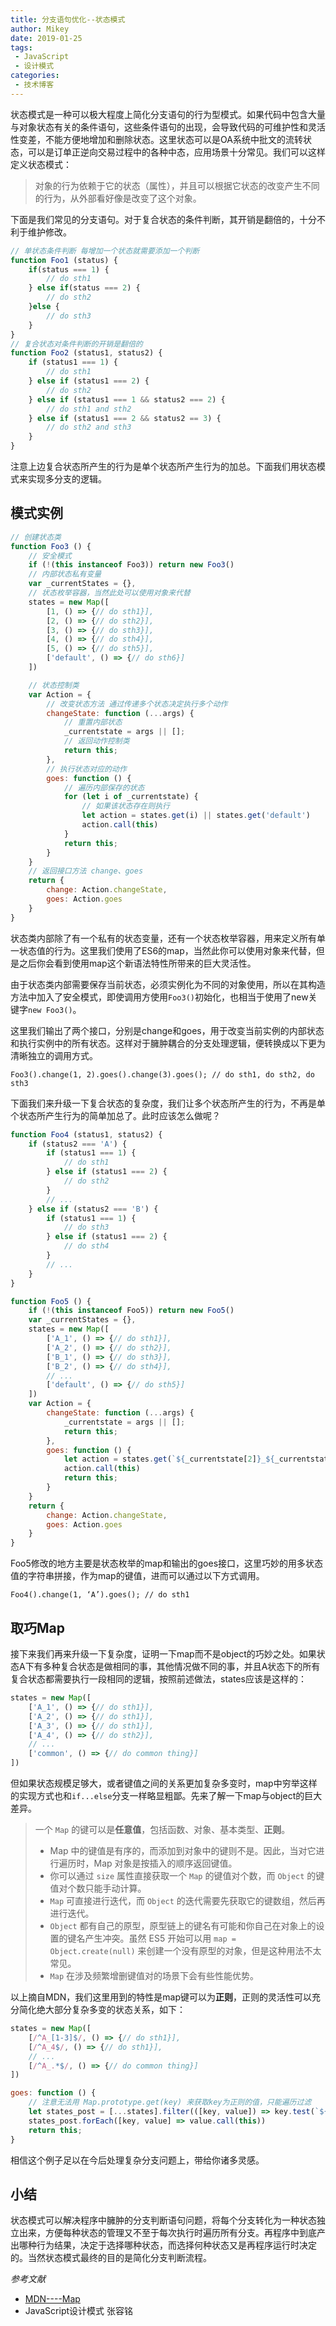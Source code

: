 ```yaml
---
title: 分支语句优化--状态模式
author: Mikey
date: 2019-01-25
tags:
 - JavaScript
 - 设计模式
categories:
 - 技术博客
---
```

状态模式是一种可以极大程度上简化分支语句的行为型模式。如果代码中包含大量与对象状态有关的条件语句，这些条件语句的出现，会导致代码的可维护性和灵活性变差，不能方便地增加和删除状态。这里状态可以是OA系统中批文的流转状态，可以是订单正逆向交易过程中的各种中态，应用场景十分常见。我们可以这样定义状态模式：

> 对象的行为依赖于它的状态（属性），并且可以根据它状态的改变产生不同的行为，从外部看好像是改变了这个对象。

下面是我们常见的分支语句。对于复合状态的条件判断，其开销是翻倍的，十分不利于维护修改。

```javascript
// 单状态条件判断 每增加一个状态就需要添加一个判断
function Foo1 (status) {
	if(status === 1) {
		// do sth1
	} else if(status === 2) {
		// do sth2
	}else {
		// do sth3
	}
}
// 复合状态对条件判断的开销是翻倍的
function Foo2 (status1, status2) {
	if (status1 === 1) {
		// do sth1
	} else if (status1 === 2) {
		// do sth2
	} else if (status1 === 1 && status2 === 2) {
		// do sth1 and sth2
	} else if (status1 === 2 && status2 == 3) {
		// do sth2 and sth3
	}
}
```

注意上边复合状态所产生的行为是单个状态所产生行为的加总。下面我们用状态模式来实现多分支的逻辑。

## 模式实例

```javascript
// 创建状态类
function Foo3 () {
	// 安全模式
	if (!(this instanceof Foo3)) return new Foo3()
	// 内部状态私有变量
	var _currentStates = {},
	// 状态枚举容器，当然此处可以使用对象来代替
	states = new Map([ 
		[1, () => {// do sth1}], 
		[2, () => {// do sth2}], 
		[3, () => {// do sth3}], 
		[4, () => {// do sth4}], 
		[5, () => {// do sth5}], 
		['default', () => {// do sth6}]
	])

	// 状态控制类
	var Action = {
		// 改变状态方法 通过传递多个状态决定执行多个动作
		changeState: function (...args) {
			// 重置内部状态
			_currentstate = args || [];
			// 返回动作控制类
			return this;
		},
		// 执行状态对应的动作
		goes: function () {
			// 遍历内部保存的状态
			for (let i of _currentstate) {
				// 如果该状态存在则执行
				let action = states.get(i) || states.get('default')
				action.call(this)
			}
			return this;
		}
	}
	// 返回接口方法 change、goes
	return {
		change: Action.changeState,
		goes: Action.goes
	}
}
```
状态类内部除了有一个私有的状态变量，还有一个状态枚举容器，用来定义所有单一状态值的行为。这里我们使用了ES6的map，当然此你可以使用对象来代替，但是之后你会看到使用map这个新语法特性所带来的巨大灵活性。

由于状态类内部需要保存当前状态，必须实例化为不同的对象使用，所以在其构造方法中加入了安全模式，即使调用方使用`Foo3()`初始化，也相当于使用了new关键字`new Foo3()`。

这里我们输出了两个接口，分别是change和goes，用于改变当前实例的内部状态和执行实例中的所有状态。这样对于臃肿耦合的分支处理逻辑，便转换成以下更为清晰独立的调用方式。

    Foo3().change(1, 2).goes().change(3).goes(); // do sth1, do sth2, do sth3

下面我们来升级一下复合状态的复杂度，我们让多个状态所产生的行为，不再是单个状态所产生行为的简单加总了。此时应该怎么做呢？

```javascript
function Foo4 (status1, status2) {
	if (status2 === 'A') {
		if (status1 === 1) {
			// do sth1
		} else if (status1 === 2) {
			// do sth2
		}
		// ...
	} else if (status2 === 'B') {
		if (status1 === 1) {
			// do sth3
		} else if (status1 === 2) {
			// do sth4
		}
		// ...
	}
}

function Foo5 () {
	if (!(this instanceof Foo5)) return new Foo5()
	var _currentStates = {},
	states = new Map([ 
		['A_1', () => {// do sth1}], 
		['A_2', () => {// do sth2}], 
		['B_1', () => {// do sth3}], 
		['B_2', () => {// do sth4}], 
		// ...
		['default', () => {// do sth5}]
	])
	var Action = {
		changeState: function (...args) {
			_currentstate = args || [];
			return this;
		},
		goes: function () {
			let action = states.get(`${_currentstate[2]}_${_currentstate[1]}`) || states.get('default')
			action.call(this)
			return this;
		}
	}
	return {
		change: Action.changeState,
		goes: Action.goes
	}
}
```

Foo5修改的地方主要是状态枚举的map和输出的goes接口，这里巧妙的用多状态值的字符串拼接，作为map的键值，进而可以通过以下方式调用。

    Foo4().change(1, ‘A’).goes(); // do sth1

## 取巧Map

接下来我们再来升级一下复杂度，证明一下map而不是object的巧妙之处。如果状态A下有多种复合状态是做相同的事，其他情况做不同的事，并且A状态下的所有复合状态都需要执行一段相同的逻辑，按照前述做法，states应该是这样的：

```javascript
states = new Map([ 
	['A_1', () => {// do sth1}], 
	['A_2', () => {// do sth1}], 
	['A_3', () => {// do sth1}], 
	['A_4', () => {// do sth2}], 
	// ...
	['common', () => {// do common thing}]
])
```

但如果状态规模足够大，或者键值之间的关系更加复杂多变时，map中穷举这样的实现方式也和`if...else`分支一样略显粗鄙。先来了解一下map与object的巨大差异。

> 一个 `Map` 的键可以是**任意值**，包括函数、对象、基本类型、**正则**。
> -   Map 中的键值是有序的，而添加到对象中的键则不是。因此，当对它进行遍历时，Map 对象是按插入的顺序返回键值。
> -   你可以通过  `size`  属性直接获取一个  `Map` 的键值对个数，而  `Object`  的键值对个数只能手动计算。
> -   `Map`  可直接进行迭代，而  `Object`  的迭代需要先获取它的键数组，然后再进行迭代。
> -   `Object`  都有自己的原型，原型链上的键名有可能和你自己在对象上的设置的键名产生冲突。虽然 ES5 开始可以用 `map = Object.create(null)`  来创建一个没有原型的对象，但是这种用法不太常见。
> -   `Map`  在涉及频繁增删键值对的场景下会有些性能优势。

以上摘自MDN，我们这里用到的特性是map键可以为**正则**，正则的灵活性可以充分简化绝大部分复杂多变的状态关系，如下：

```javascript
states = new Map([ 
	[/^A_[1-3]$/, () => {// do sth1}], 
	[/^A_4$/, () => {// do sth1}], 
	// ...
	[/^A_.*$/, () => {// do common thing}]
])

goes: function () {
	// 注意无法用 Map.prototype.get(key) 来获取key为正则的值，只能遍历过滤
	let states_post = [...states].filter(([key, value]) => key.test(`${_currentstate[2]}_${_currentstate[1]}`))
	states_post.forEach([key, value] => value.call(this))
	return this;
}
```
相信这个例子足以在今后处理复杂分支问题上，带给你诸多灵感。

## 小结

状态模式可以解决程序中臃肿的分支判断语句问题，将每个分支转化为一种状态独立出来，方便每种状态的管理又不至于每次执行时遍历所有分支。再程序中到底产出哪种行为结果，决定于选择哪种状态，而选择何种状态又是再程序运行时决定的。当然状态模式最终的目的是简化分支判断流程。

*参考文献*

 - [MDN----Map](https://developer.mozilla.org/zh-CN/docs/Web/JavaScript/Reference/Global_Objects/Map)
 - JavaScript设计模式  张容铭

